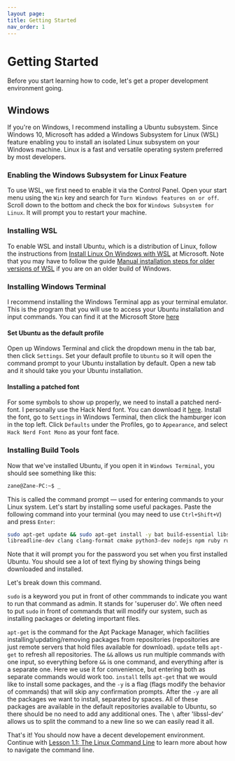 ```yaml
---
layout page:
title: Getting Started
nav_order: 1
---
```

# Getting Started

Before you start learning how to code, let's get a proper development environment going.


## Windows

If you're on Windows, I recommend installing a Ubuntu subsystem. Since Windows 10, Microsoft has added a Windows Subsystem for Linux (WSL) feature enabling you to install an isolated Linux subsystem on your Windows machine. Linux is a fast and versatile operating system preferred by most developers.

### Enabling the Windows Subsystem for Linux Feature

To use WSL, we first need to enable it via the Control Panel. Open your start menu using the `Win` key and search for `Turn Windows features on or off`. Scroll down to the bottom and check the box for `Windows Subsystem for Linux`. It will prompt you to restart your machine.

### Installing WSL

To enable WSL and install Ubuntu, which is a distribution of Linux, follow the instructions from [Install Linux On Windows with WSL](https://docs.microsoft.com/en-us/windows/wsl/install) at Microsoft. Note that you may have to follow the guide [Manual installation steps for older versions of WSL](https://docs.microsoft.com/en-us/windows/wsl/install-manual) if you are on an older build of Windows.


### Installing Windows Terminal

I recommend installing the Windows Terminal app as your terminal emulator. This is the program that you will use to access your Ubuntu installation and input commands. You can find it at the Microsoft Store [here](https://apps.microsoft.com/store/detail/windows-terminal/9N0DX20HK701?hl=en-us&gl=US)

#### Set Ubuntu as the default profile

Open up Windows Terminal and click the dropdown menu in the tab bar, then click `Settings`. Set your default profile to `Ubuntu` so it will open the command prompt to your Ubuntu installation by default. Open a new tab and it should take you your Ubuntu installation.

#### Installing a patched font

For some symbols to show up properly, we need to install a patched nerd-font. I personally use the Hack Nerd font. You can download it [here](https://github.com/ryanoasis/nerd-fonts/blob/master/patched-fonts/Hack/Regular/complete/Hack%20Regular%20Nerd%20Font%20Complete%20Mono.ttf). Install the font, go to `Settings` in Windows Terminal, then click the hamburger icon in the top left. Click `Defaults` under the Profiles, go to `Appearance`, and select `Hack Nerd Font Mono` as your font face.

### Installing Build Tools

Now that we've installed Ubuntu, if you open it in `Windows Terminal`, you should see something like this:  

```sh
zane@Zane-PC:~$ _
```

This is called the command prompt — used for entering commands to your Linux system. Let's start by installing some useful packages. Paste the following command into your terminal (you may need to use `Ctrl+Shift+V`) and press `Enter`:  

```sh
sudo apt-get update && sudo apt-get install -y bat build-essential libssl-dev \
libreadline-dev clang clang-format cmake python3-dev nodejs npm ruby ruby-dev
```

Note that it will prompt you for the password you set when you first installed Ubuntu. You should see a lot of text flying by showing things being downloaded and installed.  

Let's break down this command.  

`sudo` is a keyword you put in front of other commmands to indicate you want to run that command as admin. It stands for 'superuser do'. We often need to put `sudo` in front of commands that will modify our system, such as installing packages or deleting important files.

`apt-get` is the command for the Apt Package Manager, which facilities installing/updating/removing packages from repositories (repositories are just remote servers that hold files available for download). `update` tells  `apt-get` to refresh all repositories. The `&&` allows us run multiple commands with one input, so everything before  `&&` is one command, and everything after is a separate one. Here we use it for convenience, but entering both as separate commands would work too. `install` tells `apt-get` that we would like to install some packages, and the `-y` is a flag (flags modify the behavior of commands) that will skip any confirmation prompts. After the `-y` are all the packages we want to install, separated by spaces. All of these packages are available in the default repositories available to Ubuntu, so there should be no need to add any additional ones. The `\` after 'libssl-dev' allows us to split the command to a new line so we can easily read it all.

That's it! You should now have a decent developement environment. Continue with [Lesson 1.1: The Linux Command Line](../lessons/lesson_1_1.md) to learn more about how to navigate the command line.

